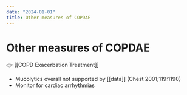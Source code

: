 ```yaml
---
date: "2024-01-01"
title: Other measures of COPDAE
---
```



# Other measures of COPDAE

👉 [[COPD Exacerbation Treatment]]

- Mucolytics overall not supported by [[data]] (Chest 2001;119:1190)
- Monitor for cardiac arrhythmias

